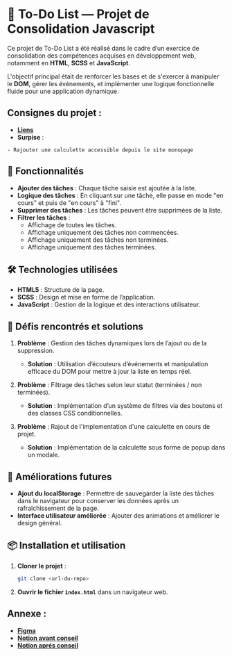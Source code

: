# 📝 To-Do List — Projet de Consolidation Javascript

Ce projet de To-Do List a été réalisé dans le cadre d’un exercice de consolidation des compétences acquises en développement web, notamment en **HTML**, **SCSS** et **JavaScript**.

L'objectif principal était de renforcer les bases et de s'exercer à manipuler le **DOM**, gérer les événements, et implémenter une logique fonctionnelle fluide pour une application dynamique.

## Consignes du projet : 

- [**Liens**](consigne.md)
- **Surpise** :

```
- Rajouter une calculette accessible depuis le site monopage
```


## 🌟 Fonctionnalités

- **Ajouter des tâches** : Chaque tâche saisie est ajoutée à la liste.
- **Logique des tâches** : En cliquant sur une tâche, elle passe en mode "en cours" et puis de "en cours" à "fini".
- **Supprimer des tâches** : Les tâches peuvent être supprimées de la liste.
- **Filtrer les tâches** :
  - Affichage de toutes les tâches.
  - Affichage uniquement des tâches non commencées.
  - Affichage uniquement des tâches non terminées.
  - Affichage uniquement des tâches terminées.

## 🛠️ Technologies utilisées

- **HTML5** : Structure de la page.
- **SCSS** : Design et mise en forme de l’application.
- **JavaScript** : Gestion de la logique et des interactions utilisateur.

## 🚀 Défis rencontrés et solutions

1. **Problème** : Gestion des tâches dynamiques lors de l’ajout ou de la suppression.
   - **Solution** : Utilisation d’écouteurs d’événements et manipulation efficace du DOM pour mettre à jour la liste en temps réel.

2. **Problème** : Filtrage des tâches selon leur statut (terminées / non terminées).
   - **Solution** : Implémentation d’un système de filtres via des boutons et des classes CSS conditionnelles.

3. **Problème** : Rajout de l'implementation d'une calculette en cours de projet.
   - **Solution** : Implémentation de la calculette sous forme de popup dans un modale.

## 🔮 Améliorations futures

- **Ajout du localStorage** : Permettre de sauvegarder la liste des tâches dans le navigateur pour conserver les données après un rafraîchissement de la page.
- **Interface utilisateur améliorée** : Ajouter des animations et améliorer le design général.

## 📦 Installation et utilisation

1. **Cloner le projet** :
   ```bash
   git clone <url-du-repo>
   ```
2. **Ouvrir le fichier `index.html`** dans un navigateur web.

## Annexe : 

- [**Figma**](https://www.figma.com/design/daGty0GWOcUuNnQjQhj4z8/Projet-ToDo-List?node-id=0-1&t=ZsenlfDATs9IWIUR-1)
- [**Notion avant conseil**](./public/annexe/NotionDeBase.pdf)
- [**Notion aprés conseil**](./public/annexe/NotionAprésConseils.pdf)